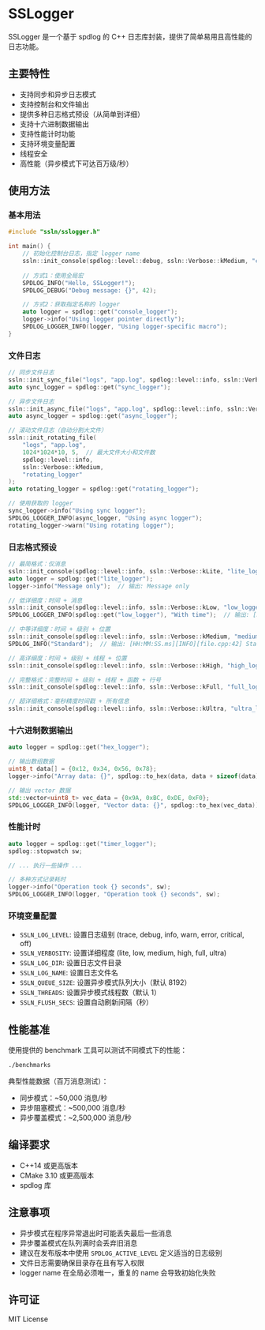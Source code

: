 # SSLogger

SSLogger 是一个基于 spdlog 的 C++ 日志库封装，提供了简单易用且高性能的日志功能。

## 主要特性

- 支持同步和异步日志模式
- 支持控制台和文件输出
- 提供多种日志格式预设（从简单到详细）
- 支持十六进制数据输出
- 支持性能计时功能
- 支持环境变量配置
- 线程安全
- 高性能（异步模式下可达百万级/秒）

## 使用方法

### 基本用法

```cpp
#include "ssln/sslogger.h"

int main() {
    // 初始化控制台日志，指定 logger name
    ssln::init_console(spdlog::level::debug, ssln::Verbose::kMedium, "console_logger");
    
    // 方式1：使用全局宏
    SPDLOG_INFO("Hello, SSLogger!");
    SPDLOG_DEBUG("Debug message: {}", 42);

    // 方式2：获取指定名称的 logger
    auto logger = spdlog::get("console_logger");
    logger->info("Using logger pointer directly");
    SPDLOG_LOGGER_INFO(logger, "Using logger-specific macro");
}
```

### 文件日志

```cpp
// 同步文件日志
ssln::init_sync_file("logs", "app.log", spdlog::level::info, ssln::Verbose::kMedium, "sync_logger");
auto sync_logger = spdlog::get("sync_logger");

// 异步文件日志
ssln::init_async_file("logs", "app.log", spdlog::level::info, ssln::Verbose::kMedium, "async_logger");
auto async_logger = spdlog::get("async_logger");

// 滚动文件日志（自动分割大文件）
ssln::init_rotating_file(
    "logs", "app.log",
    1024*1024*10, 5,  // 最大文件大小和文件数
    spdlog::level::info,
    ssln::Verbose::kMedium,
    "rotating_logger"
);
auto rotating_logger = spdlog::get("rotating_logger");

// 使用获取的 logger
sync_logger->info("Using sync logger");
SPDLOG_LOGGER_INFO(async_logger, "Using async logger");
rotating_logger->warn("Using rotating logger");
```

### 日志格式预设

```cpp
// 最简格式：仅消息
ssln::init_console(spdlog::level::info, ssln::Verbose::kLite, "lite_logger");
auto logger = spdlog::get("lite_logger");
logger->info("Message only");  // 输出: Message only

// 低详细度：时间 + 消息
ssln::init_console(spdlog::level::info, ssln::Verbose::kLow, "low_logger");
SPDLOG_LOGGER_INFO(spdlog::get("low_logger"), "With time");  // 输出: [HH:MM:SS.ms] With time

// 中等详细度：时间 + 级别 + 位置
ssln::init_console(spdlog::level::info, ssln::Verbose::kMedium, "medium_logger");
SPDLOG_INFO("Standard");  // 输出: [HH:MM:SS.ms][INFO][file.cpp:42] Standard

// 高详细度：时间 + 级别 + 线程 + 位置
ssln::init_console(spdlog::level::info, ssln::Verbose::kHigh, "high_logger");

// 完整格式：完整时间 + 级别 + 线程 + 函数 + 行号
ssln::init_console(spdlog::level::info, ssln::Verbose::kFull, "full_logger");

// 超详细格式：毫秒精度时间戳 + 所有信息
ssln::init_console(spdlog::level::info, ssln::Verbose::kUltra, "ultra_logger");
```

### 十六进制数据输出

```cpp
auto logger = spdlog::get("hex_logger");

// 输出数组数据
uint8_t data[] = {0x12, 0x34, 0x56, 0x78};
logger->info("Array data: {}", spdlog::to_hex(data, data + sizeof(data)));

// 输出 vector 数据
std::vector<uint8_t> vec_data = {0x9A, 0xBC, 0xDE, 0xF0};
SPDLOG_LOGGER_INFO(logger, "Vector data: {}", spdlog::to_hex(vec_data));
```

### 性能计时

```cpp
auto logger = spdlog::get("timer_logger");
spdlog::stopwatch sw;

// ... 执行一些操作 ...

// 多种方式记录耗时
logger->info("Operation took {} seconds", sw);
SPDLOG_LOGGER_INFO(logger, "Operation took {} seconds", sw);
```

### 环境变量配置

- `SSLN_LOG_LEVEL`: 设置日志级别 (trace, debug, info, warn, error, critical, off)
- `SSLN_VERBOSITY`: 设置详细程度 (lite, low, medium, high, full, ultra)
- `SSLN_LOG_DIR`: 设置日志文件目录
- `SSLN_LOG_NAME`: 设置日志文件名
- `SSLN_QUEUE_SIZE`: 设置异步模式队列大小（默认 8192）
- `SSLN_THREADS`: 设置异步模式线程数（默认 1）
- `SSLN_FLUSH_SECS`: 设置自动刷新间隔（秒）

## 性能基准

使用提供的 benchmark 工具可以测试不同模式下的性能：

```bash
./benchmarks
```

典型性能数据（百万消息测试）：
- 同步模式：~50,000 消息/秒
- 异步阻塞模式：~500,000 消息/秒
- 异步覆盖模式：~2,500,000 消息/秒

## 编译要求

- C++14 或更高版本
- CMake 3.10 或更高版本
- spdlog 库

## 注意事项

- 异步模式在程序异常退出时可能丢失最后一些消息
- 异步覆盖模式在队列满时会丢弃旧消息
- 建议在发布版本中使用 `SPDLOG_ACTIVE_LEVEL` 定义适当的日志级别
- 文件日志需要确保目录存在且有写入权限
- logger name 在全局必须唯一，重复的 name 会导致初始化失败

## 许可证

MIT License
